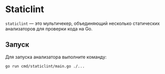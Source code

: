 # Staticlint

`staticlint` — это мультичекер, объединяющий несколько статических анализаторов для проверки кода на Go.

## Запуск

Для запуска анализатора выполните команду:

```bash
go run cmd/staticlint/main.go ./...
```

